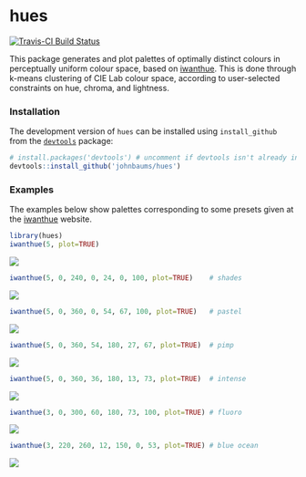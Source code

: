<!-- README.md is generated from README.Rmd. Please edit that file -->
hues
====

[![Travis-CI Build Status](https://travis-ci.org/johnbaums/hues.svg?branch=master)](https://travis-ci.org/johnbaums/hues)

This package generates and plot palettes of optimally distinct colours in perceptually uniform colour space, based on [iwanthue](http://tools.medialab.sciences-po.fr/iwanthue/). This is done through k-means clustering of CIE Lab colour space, according to user-selected constraints on hue, chroma, and lightness.

### Installation

The development version of `hues` can be installed using `install_github` from the [`devtools`](https://cran.r-project.org/web/packages/devtools/index.html) package:

``` r
# install.packages('devtools') # uncomment if devtools isn't already installed
devtools::install_github('johnbaums/hues')
```

### Examples

The examples below show palettes corresponding to some presets given at the [iwanthue](http://tools.medialab.sciences-po.fr/iwanthue) website.

``` r
library(hues)
iwanthue(5, plot=TRUE)
```

![](README_files/ex-1.png)

``` r
iwanthue(5, 0, 240, 0, 24, 0, 100, plot=TRUE)    # shades
```

![](README_files/ex-2.png)

``` r
iwanthue(5, 0, 360, 0, 54, 67, 100, plot=TRUE)   # pastel
```

![](README_files/ex-3.png)

``` r
iwanthue(5, 0, 360, 54, 180, 27, 67, plot=TRUE)  # pimp
```

![](README_files/ex-4.png)

``` r
iwanthue(5, 0, 360, 36, 180, 13, 73, plot=TRUE)  # intense
```

![](README_files/ex-5.png)

``` r
iwanthue(3, 0, 300, 60, 180, 73, 100, plot=TRUE) # fluoro
```

![](README_files/ex-6.png)

``` r
iwanthue(3, 220, 260, 12, 150, 0, 53, plot=TRUE) # blue ocean
```

![](README_files/ex-7.png)
